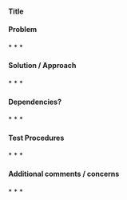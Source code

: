 #### Title

[comment]: # "A pull request title that hints at the problem being solved, and understandable by someone who wasn't involved with development process"

#### Problem

[comment]: # 'A brief description of the problem being solved, including motivation and context of PR'

\* \* \*

#### Solution / Approach

[comment]: # 'A brief description of the solution and approach. Include which files to start with, and intended flow of code review'

\* \* \*

#### Dependencies?

[comment]: # 'List/Link any dependencies this PR has, including e2e tests if needed'

\* \* \*

#### Test Procedures

[comment]: # 'How did you manually test'

\* \* \*

#### Additional comments / concerns

\* \* \*

<!-- #### Screenshots (if necessary) -->
